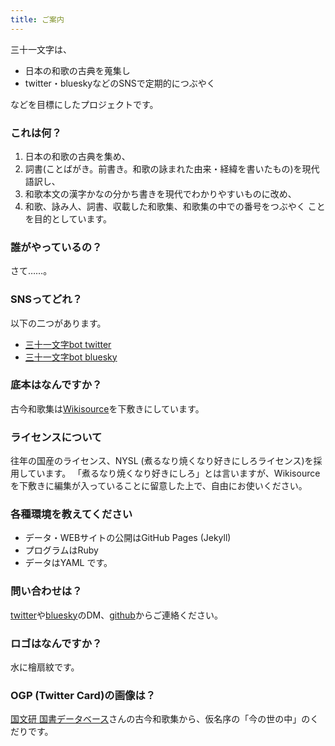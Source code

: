 ```yaml
---
title: ご案内
---
```


三十一文字は、

* 日本の和歌の古典を蒐集し
* twitter・blueskyなどのSNSで定期的につぶやく

などを目標にしたプロジェクトです。

### これは何？
1. 日本の和歌の古典を集め、
2. 詞書(ことばがき。前書き。和歌の詠まれた由来・経緯を書いたもの)を現代語訳し、
3. 和歌本文の漢字かなの分かち書きを現代でわかりやすいものに改め、
4. 和歌、詠み人、詞書、収載した和歌集、和歌集の中での番号をつぶやく
ことを目的としています。

### 誰がやっているの？
さて……。

### SNSってどれ？
以下の二つがあります。
* [三十一文字bot twitter](https://twitter.com/31_bot)
* [三十一文字bot bluesky](https://bsky.app/profile/31bot.bsky.social)

### 底本はなんですか？
古今和歌集は[Wikisource](https://ja.wikisource.org/wiki/古今和歌集)を下敷きにしています。

### ライセンスについて
往年の国産のライセンス、NYSL (煮るなり焼くなり好きにしろライセンス)を採用しています。
「煮るなり焼くなり好きにしろ」とは言いますが、Wikisourceを下敷きに編集が入っていることに留意した上で、自由にお使いください。

### 各種環境を教えてください
* データ・WEBサイトの公開はGitHub Pages (Jekyll)
* プログラムはRuby
* データはYAML
です。

### 問い合わせは？
[twitter](https://twitter.com/31_bot)や[bluesky](https://bsky.app/profile/31bot.bsky.social)のDM、[github](https://31bot.github.io/)からご連絡ください。


### ロゴはなんですか？
水に檜扇紋です。

### OGP (Twitter Card)の画像は？
[国文研 国書データベース](https://kokusho.nijl.ac.jp/biblio/200003050/)さんの古今和歌集から、仮名序の「今の世の中」のくだりです。